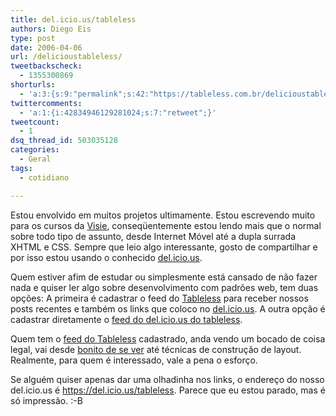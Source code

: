 ```yaml
---
title: del.icio.us/tableless
authors: Diego Eis
type: post
date: 2006-04-06
url: /delicioustableless/
tweetbackscheck:
  - 1355300869
shorturls:
  - 'a:3:{s:9:"permalink";s:42:"https://tableless.com.br/delicioustableless";s:7:"tinyurl";s:26:"https://tinyurl.com/3jachnp";s:4:"isgd";s:19:"https://is.gd/odLSPB";}'
twittercomments:
  - 'a:1:{i:42834946129281024;s:7:"retweet";}'
tweetcount:
  - 1
dsq_thread_id: 503035128
categories:
  - Geral
tags:
  - cotidiano

---
```

Estou envolvido em muitos projetos ultimamente. Estou escrevendo muito para os cursos da [Visie][1], conseqüentemente estou lendo mais que o normal sobre todo tipo de assunto, desde Internet Móvel até a dupla surrada XHTML e CSS. Sempre que leio algo interessante, gosto de compartilhar e por isso estou usando o conhecido [del.icio.us][2].

Quem estiver afim de estudar ou simplesmente está cansado de não fazer nada e quiser ler algo sobre desenvolvimento com padrões web, tem duas opções: A primeira é cadastrar o feed do [Tableless][3] para receber nossos posts recentes e também os links que coloco no [del.icio.us][4]. A outra opção é cadastrar diretamente o [feed do del.icio.us do tableless][5].

Quem tem o [feed do Tableless][6] cadastrado, anda vendo um bocado de coisa legal, vai desde [bonito de se ver][7] até técnicas de construção de layout. Realmente, para quem é interessado, vale a pena o esforço.

Se alguém quiser apenas dar uma olhadinha nos links, o endereço do nosso del.icio.us é <https://del.icio.us/tableless>. Parece que eu estou parado, mas é só impressão. :-B

 [1]: https://www.visie.com.br/ "Empresa de cursos de Padrões Web!"
 [2]: https://del.icio.us
 [3]: https://tableless.com.br/
 [4]: https://del.icio.us/tableless
 [5]: https://del.icio.us/rss/tableless
 [6]: https://tableless.com.br/feed/
 [7]: https://tableless.com.br/categorias/bonito-de-se-ver/